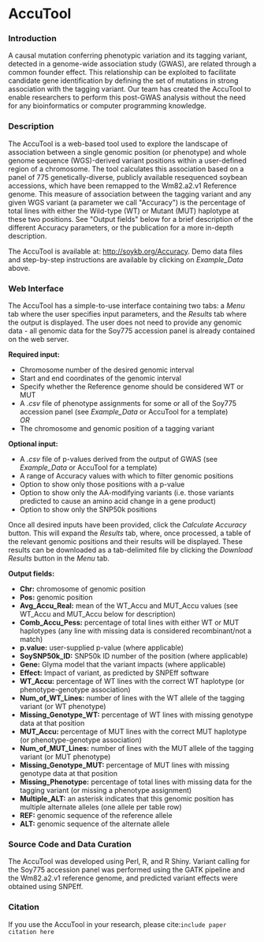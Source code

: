 # AccuTool

### Introduction

A causal mutation conferring phenotypic variation and its tagging variant, detected in a genome-wide association study (GWAS), are related through a common founder effect. This relationship can be exploited to facilitate candidate gene identification by defining the set of mutations in strong association with the tagging variant. Our team has created the AccuTool to enable researchers to perform this post-GWAS analysis without the need for any bioinformatics or computer programming knowledge.

### Description

The AccuTool is a web-based tool used to explore the landscape of association between a single genomic position (or phenotype) and whole genome sequence (WGS)-derived variant positions within a user-defined region of a chromosome. The tool calculates this association based on a panel of 775 genetically-diverse, publicly available resequenced soybean accessions, which have been remapped to the Wm82.a2.v1 Reference genome. This measure of association between the tagging variant and any given WGS variant (a parameter we call "Accuracy") is the percentage of total lines with either the Wild-type (WT) or Mutant (MUT) haplotype at these two positions. See "Output fields" below for a brief description of the different Accuracy parameters, or the publication for a more in-depth description.

The AccuTool is available at: http://soykb.org/Accuracy. Demo data files and step-by-step instructions are available by clicking on _Example_Data_ above.

### Web Interface

The AccuTool has a simple-to-use interface containing two tabs: a _Menu_ tab where the user specifies input parameters, and the _Results_ tab where the output is displayed. The user does not need to provide any genomic data - all genomic data for the Soy775 accession panel is already contained on the web server.

__Required input:__
* Chromosome number of the desired genomic interval
* Start and end coordinates of the genomic interval
* Specify whether the Reference genome should be considered WT or MUT
* A _.csv_ file of phenotype assignments for some or all of the Soy775 accession panel (see _Example_Data_ or AccuTool for a template)
<br>_OR_<br>  
* The chromosome and genomic position of a tagging variant

__Optional input:__
* A _.csv_ file of p-values derived from the output of GWAS (see _Example_Data_ or AccuTool for a template)
* A range of Accuracy values with which to filter genomic positions
* Option to show only those positions with a p-value
* Option to show only the AA-modifying variants (i.e. those variants predicted to cause an amino acid change in a gene product)
* Option to show only the SNP50k positions

Once all desired inputs have been provided, click the _Calculate Accuracy_ button. This will expand the _Results_ tab, where, once processed, a table of the relevant genomic positions and their results will be displayed. These results can be downloaded as a tab-delimited file by clicking the _Download Results_ button in the _Menu_ tab.

__Output fields:__
* __Chr:__ chromosome of genomic position
* __Pos:__ genomic position
* __Avg_Accu_Real:__ mean of the WT_Accu and MUT_Accu values (see WT_Accu and MUT_Accu below for description)
* __Comb_Accu_Pess:__ percentage of total lines with either WT or MUT haplotypes (any line with missing data is considered recombinant/not a match)
* __p.value:__ user-supplied p-value (where applicable)
* __SoySNP50k_ID:__ SNP50k ID number of the position (where applicable)
* __Gene:__ Glyma model that the variant impacts (where applicable)
* __Effect:__ Impact of variant, as predicted by SNPEff software
* __WT_Accu:__ percentage of WT lines with the correct WT haplotype (or phenotype-genotype association)
* __Num_of_WT_Lines:__ number of lines with the WT allele of the tagging variant (or WT phenotype)
* __Missing_Genotype_WT:__ percentage of WT lines with missing genotype data at that position
* __MUT_Accu:__ percentage of MUT lines with the correct MUT haplotype (or phenotype-genotype association)
* __Num_of_MUT_Lines:__ number of lines with the MUT allele of the tagging variant (or MUT phenotype)
* __Missing_Genotype_MUT:__ percentage of MUT lines with missing genotype data at that position
* __Missing_Phenotype:__ percentage of total lines with missing data for the tagging variant (or missing a phenotype assignment)
* __Multiple_ALT:__ an asterisk indicates that this genomic position has multiple alternate alleles (one allele per table row)
* __REF:__ genomic sequence of the reference allele
* __ALT:__ genomic sequence of the alternate allele

### Source Code and Data Curation

The AccuTool was developed using Perl, R, and R Shiny. Variant calling for the Soy775 accession panel was performed using the GATK pipeline and the Wm82.a2.v1 reference genome, and predicted variant effects were obtained using SNPEff.

### Citation

If you use the AccuTool in your research, please cite:```include paper citation here```
